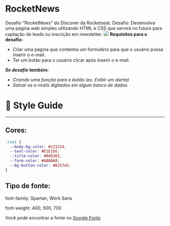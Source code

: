 # RocketNews
Desafio "RocketNews" do Discover da Rocketseat. Desafio: Desenvolva uma página web simples utilizando HTML e CSS que servirá no futuro para captação de leads ou inscrição em newsletter.
<img src="https://github.com/igorbeckt/Desafios-HTML-CSS/blob/master/RocketNews/assets/pronto.png?raw=true">
**Requisitos para o desafio:**

- Criar uma página que contenha um formulário para que o usuário possa inserir o e-mail.
- Ter um botão para o usuário clicar após inserir o e-mail.

***Se desafie também:***

- *Criando uma função para o botão (ex. Exibir um alerta)*
- *Salvar os e-mails digitados em algum banco de dados*

# 🎨 Style Guide

---

## **Cores:**

```css
:root {
  --body-bg-color: #121214;
  --text-color: #E1E1E6;
  --title-color: #04D361;
  --form-color: #A8A8A8;
  --bg-button-color: #8257e5;
}
```

## **Tipo de fonte:**

font-family: Spartan, Work Sans 

font-weight: 400, 500, 700

Você pode encontrar a fonte no [Google Fonts](https://fonts.google.com/)
